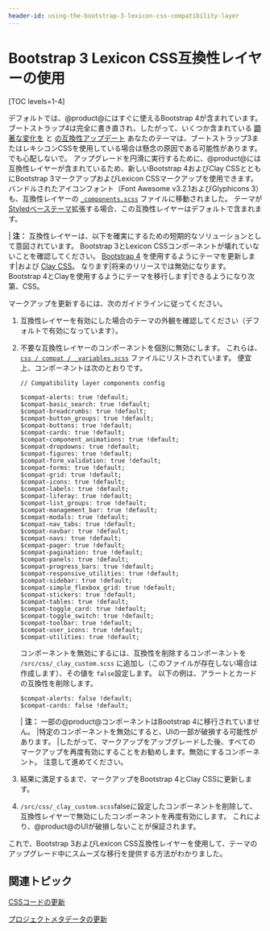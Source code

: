 ```yaml
---
header-id: using-the-bootstrap-3-lexicon-css-compatibility-layer
---
```


# Bootstrap 3 Lexicon CSS互換性レイヤーの使用

[TOC levels=1-4]

デフォルトでは、@product@にはすぐに使えるBootstrap 4が含まれています。 ブートストラップ4は完全に書き直され、したがって、いくつか含まれている [顕著な変化を](https://getbootstrap.com/docs/4.1/migration/) と [の互換性アップデート](http://getbootstrap.com/docs/4.1/getting-started/browsers-devices/) あなたのテーマは、ブートストラップ3またはレキシコンCSSを使用している場合は懸念の原因である可能性があります。 でも心配しないで。 アップグレードを円滑に実行するために、@product@には互換性レイヤーが含まれているため、新しいBootstrap 4およびClay CSSとともにBootstrap 3マークアップおよびLexicon CSSマークアップを使用できます。 バンドルされたアイコンフォント（Font Awesome v3.2.1およびGlyphicons 3）も、互換性レイヤーの [`_components.scss`](https://github.com/liferay/liferay-portal/blob/7.1.x/modules/apps/frontend-theme/frontend-theme-styled/src/main/resources/META-INF/resources/_styled/css/compat/_components.scss#L3-L4) ファイルに移動されました。 テーマが [Styledベーステーマ](https://github.com/liferay/liferay-portal/tree/7.1.x/modules/apps/frontend-theme/frontend-theme-styled)拡張する場合、この互換性レイヤーはデフォルトで含まれます。

| **注：** 互換性レイヤーは、以下を確実にするための短期的なソリューションとして意図されています。 Bootstrap 3とLexicon CSSコンポーネントが壊れていないことを確認してください。 [Bootstrap 4](https://getbootstrap.com/docs/4.3/migration/) を使用するようにテーマを更新します|および [Clay CSS](https://clayui.com/docs/css-framework/scss.html)。 なります|将来のリリースでは無効になります。 Bootstrap 4とClayを使用するようにテーマを移行します|できるようになり次第、CSS。

マークアップを更新するには、次のガイドラインに従ってください。

1.  互換性レイヤーを有効にした場合のテーマの外観を確認してください（デフォルトで有効になっています）。

2.  不要な互換性レイヤーのコンポーネントを個別に無効にします。 これらは、 [`css / compat / _variables.scss`](https://github.com/liferay/liferay-portal/blob/7.1.x/modules/apps/frontend-theme/frontend-theme-styled/src/main/resources/META-INF/resources/_styled/css/compat/_variables.scss) ファイルにリストされています。 便宜上、コンポーネントは次のとおりです。
   
        // Compatibility layer components config
       
        $compat-alerts: true !default;
        $compat-basic_search: true !default;
        $compat-breadcrumbs: true !default;
        $compat-button_groups: true !default;
        $compat-buttons: true !default;
        $compat-cards: true !default;
        $compat-component_animations: true !default;
        $compat-dropdowns: true !default;
        $compat-figures: true !default;
        $compat-form_validation: true !default;
        $compat-forms: true !default;
        $compat-grid: true !default;
        $compat-icons: true !default;
        $compat-labels: true !default;
        $compat-liferay: true !default;
        $compat-list_groups: true !default;
        $compat-management_bar: true !default;
        $compat-modals: true !default;
        $compat-nav_tabs: true !default;
        $compat-navbar: true !default;
        $compat-navs: true !default;
        $compat-pager: true !default;
        $compat-pagination: true !default;
        $compat-panels: true !default;
        $compat-progress_bars: true !default;
        $compat-responsive_utilities: true !default;
        $compat-sidebar: true !default;
        $compat-simple_flexbox_grid: true !default;
        $compat-stickers: true !default;
        $compat-tables: true !default;
        $compat-toggle_card: true !default;
        $compat-toggle_switch: true !default;
        $compat-toolbar: true !default;
        $compat-user_icons: true !default;
        $compat-utilities: true !default;

    コンポーネントを無効にするには、互換性を削除するコンポーネントを `/src/css/_clay_custom.scss` に追加し（このファイルが存在しない場合は作成します）、その値を `false`設定します。 以下の例は、アラートとカードの互換性を削除します。
   
        $compat-alerts: false !default;
        $compat-cards: false !default;

    | **注：** 一部の@product@コンポーネントはBootstrap 4に移行されていません。 |特定のコンポーネントを無効にすると、UIの一部が破損する可能性があります。 |したがって、マークアップをアップグレードした後、すべてのマークアップを再度有効にすることをお勧めします。無効にするコンポーネント。 注意して進めてください。

3.  結果に満足するまで、マークアップをBootstrap 4とClay CSSに更新します。

4.  `/src/css/_clay_custom.scss`falseに設定したコンポーネントを削除して、互換性レイヤーで無効にしたコンポーネントを再度有効にします。 これにより、@product@のUIが破損しないことが保証されます。

これで、Bootstrap 3およびLexicon CSS互換性レイヤーを使用して、テーマのアップグレード中にスムーズな移行を提供する方法がわかりました。

## 関連トピック

[CSSコードの更新](/docs/7-1/tutorials/-/knowledge_base/t/updating-css-code)

[プロジェクトメタデータの更新](/docs/7-1/tutorials/-/knowledge_base/t/updating-project-metadata)
